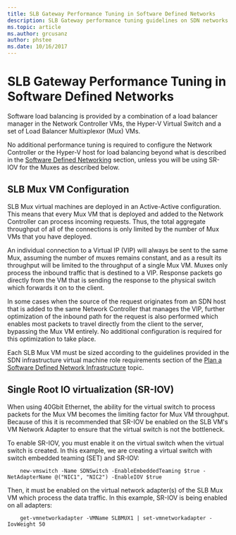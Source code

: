 ```yaml
---
title: SLB Gateway Performance Tuning in Software Defined Networks
description: SLB Gateway performance tuning guidelines on SDN networks
ms.topic: article
ms.author: grcusanz
author: phstee
ms.date: 10/16/2017
---
```


# SLB Gateway Performance Tuning in Software Defined Networks

Software load balancing is provided by a combination of a load balancer manager in the Network Controller VMs, the Hyper-V Virtual Switch and a set of Load Balancer Multixplexor (Mux) VMs.

No additional performance tuning is required to configure the Network Controller or the Hyper-V host for load balancing beyond what is described in the [Software Defined Networking](index.md) section, unless you will be using SR-IOV for the Muxes as described below.

## SLB Mux VM Configuration

SLB Mux virtual machines are deployed in an Active-Active configuration.  This means that every Mux VM that is deployed and added to the Network Controller can process incoming requests.  Thus, the total aggregate throughput of all of the connections is only limited by the number of Mux VMs that you have deployed.

An individual connection to a Virtual IP (VIP) will always be sent to the same Mux, assuming the number of muxes remains constant, and as a result its throughput will be limited to the throughput of a single Mux VM.  Muxes only process the inbound traffic that is destined to a VIP.  Response packets go directly from the VM that is sending the response to the physical switch which forwards it on to the client.

In some cases when the source of the request originates from an SDN host that is added to the same Network Controller that manages the VIP, further optimization of the inbound path for the request is also performed which enables most packets to travel directly from the client to the server, bypassing the Mux VM entirely.  No additional configuration is required for this optimization to take place.

Each SLB Mux VM must be sized according to the guidelines provided in the SDN infrastructure virtual machine role requirements section of the  [Plan a Software Defined Network Infrastructure](/azure-stack/hci/concepts/plan-software-defined-networking-infrastructure) topic.

## Single Root IO virtualization (SR-IOV)

When using 40Gbit Ethernet, the ability for the virtual switch to process packets for the Mux VM becomes the limiting factor for Mux VM throughput.  Because of this it is recommended that SR-IOV be enabled on the SLB VM's VM Network Adapter to ensure that the virtual switch is not the bottleneck.

To enable SR-IOV, you must enable it on the virtual switch when the virtual switch is created.  In this example, we are creating a virtual switch with switch embedded teaming (SET) and SR-IOV:
``` syntax
    new-vmswitch -Name SDNSwitch -EnableEmbeddedTeaming $true -NetAdapterName @("NIC1", "NIC2") -EnableIOV $true
```
Then, it must be enabled on the virtual network adapter(s) of the SLB Mux VM which process the data traffic.  In this example, SR-IOV is being enabled on all adapters:
``` syntax
    get-vmnetworkadapter -VMName SLBMUX1 | set-vmnetworkadapter -IovWeight 50
```